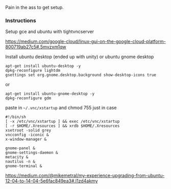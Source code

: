 Pain in the ass to get setup.

### Instructions
Setup gce and ubuntu with tightvncserver

https://medium.com/google-cloud/linux-gui-on-the-google-cloud-platform-800719ab27c5#.5mvzxm1qw

Install ubuntu desktop (ended up with unity) or ubuntu gnome desktop

```
apt-get install ubuntu-desktop -y
dpkg-reconfigure lightdm
gsettings set org.gnome.desktop.background show-desktop-icons true
```
or
```
apt-get install ubuntu-gnome-desktop -y
dpkg-reconfigure gdm
```

paste in `~/.vnc/xstartup` and chmod 755 just in case
```
#!/bin/sh
[ -x /etc/vnc/xstartup ] && exec /etc/vnc/xstartup
[ -r $HOME/.Xresources ] && xrdb $HOME/.Xresources
xsetroot -solid grey
vncconfig -iconic &
x-window-manager &

gnome-panel &
gnome-settings-daemon &
metacity &
nautilus -n &
gnome-terminal &
```

https://medium.com/@mikemetral/my-experience-upgrading-from-ubuntu-12-04-to-14-04-5e6fac849ea3#.l1zd4akmy
